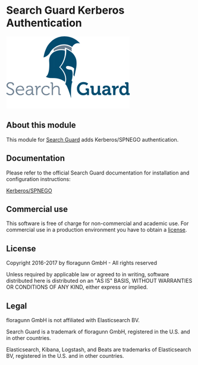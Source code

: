 # Search Guard Kerberos Authentication

![Logo](https://raw.githubusercontent.com/floragunncom/sg-assets/master/logo/sg_dlic_small.png) 

## About this module
This module for [Search Guard](https://github.com/floragunncom/search-guard) adds Kerberos/SPNEGO authentication.

## Documentation

Please refer to the official Search Guard documentation for installation and configuration instructions:

[Kerberos/SPNEGO](http://docs.search-guard.com/latest/kerberos-spnego)

## Commercial use
This software is free of charge for non-commercial and academic use. For commercial use in a production environment you have to obtain a [license](https://floragunn.com/searchguard/searchguard-license-support/). 

## License
Copyright 2016-2017 by floragunn GmbH - All rights reserved 

Unless required by applicable law or agreed to in writing, software
distributed here is distributed on an "AS IS" BASIS,
WITHOUT WARRANTIES OR CONDITIONS OF ANY KIND, either express or implied.

## Legal
floragunn GmbH is not affiliated with Elasticsearch BV.

Search Guard is a trademark of floragunn GmbH, registered in the U.S. and in other countries.

Elasticsearch, Kibana, Logstash, and Beats are trademarks of Elasticsearch BV, registered in the U.S. and in other countries.
